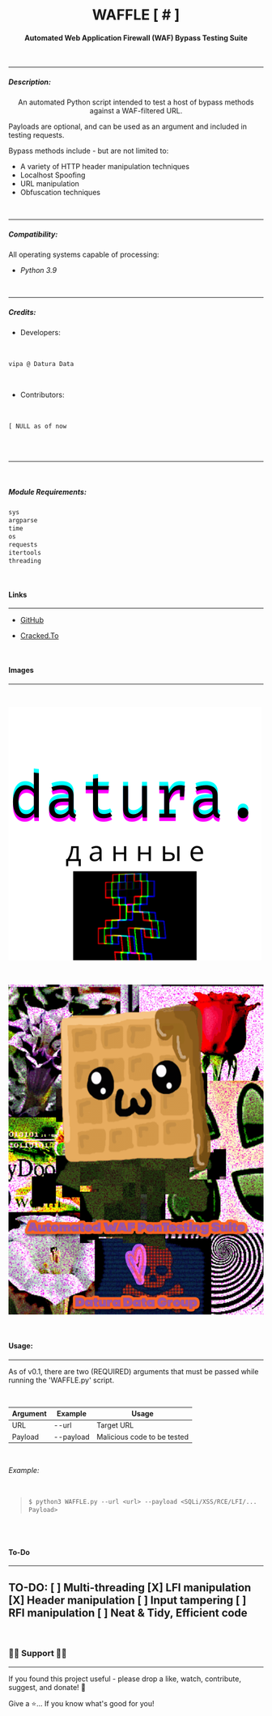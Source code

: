<h1 align="center"> WAFFLE [ # ] </h1>
<h4 align="center">
Automated Web Application Firewall (WAF) Bypass Testing Suite
</h4>
<br>

***

<h5>
<b>Description:</b>
</h5>

<p align="center">
An automated Python script intended to
test a host of bypass methods against a WAF-filtered URL.

Payloads are optional, and can be used as an argument and included in testing requests.

Bypass methods include - but are not limited to:

- A variety of HTTP header manipulation techniques
- Localhost Spoofing
- URL manipulation
- Obfuscation techniques
</p>

<br>

---

<h5>
<b>Compatibility:</b>
</h5>

<p>
All operating systems capable of processing:

- <i>Python 3.9</i>
</p>

<br>

---

<h5>
<b>Credits:</b>
</h5>

* Developers:

<br>

```
vipa @ Datura Data
```
<br>

* Contributors:

<br>

```
[ NULL as of now
```

<br>
<br>

---

<br>

<h5>Module Requirements:</h5>

```
sys
argparse
time
os
requests
itertools
threading
```
<br>

<h4>Links</h4>

---

- [GitHub](https://github.com/Rohit19060/<project-name> "<project-name> Repo")

- [Cracked.To](https://cracked.to/Datura_Data)

<br>

<h4>Images</h4>

---
<br>

![Datura Logo](/lib/img/datura.png)

<br>

![WAFFLE.py](/lib/img/waffle-logo.gif)

<br>

<h4>Usage:</h4>

---

<p>
As of v0.1, there are two (REQUIRED) arguments
that must be passed while running the 'WAFFLE.py' script.
</p>

<br>

|Argument|Example|Usage|
|------|------------------------|---------------------------|
URL|--url <url-here>|Target URL|
Payload|--payload <payload-here>|Malicious code to be tested|

<br>

<p>
<i>Example:</i>
</p>

<br>

>     $ python3 WAFFLE.py --url <url> --payload <SQLi/XSS/RCE/LFI/... Payload>

<br>
<br>

<h4>
To-Do
</h4>

---

 <h2>
 TO-DO:
  [ ] Multi-threading
  [X] LFI manipulation
  [X] Header manipulation
  [ ] Input tampering
  [ ] RFI manipulation
  [ ] Neat & Tidy, Efficient code
  
 </h2>

<br>




**<h3> 🍆🤝 Support  🤝🍆 </h3>**

---

If you found this project useful - please drop a like, watch, contribute, suggest, and donate! 🍄

Give a ⭐️... If you know what's good for you!
